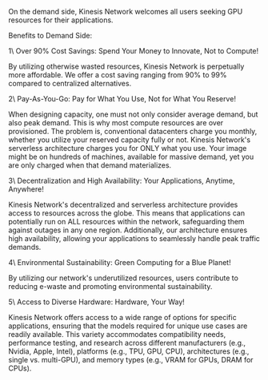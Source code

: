 On the demand side, Kinesis Network welcomes all users seeking GPU resources for their applications.

Benefits to Demand Side:

1\ Over 90% Cost Savings: Spend Your Money to Innovate, Not to Compute!

By utilizing otherwise wasted resources, Kinesis Network is perpetually more affordable. We offer a cost saving ranging from 90% to 99% compared to centralized alternatives.

2\ Pay-As-You-Go: Pay for What You Use, Not for What You Reserve!

When designing capacity, one must not only consider average demand, but also peak demand. This is why most compute resources are over provisioned. The problem is, conventional datacenters charge you monthly, whether you utilize your reserved capacity fully or not. Kinesis Network's serverless architecture charges you for ONLY what you use. Your image might be on hundreds of machines, available for massive demand, yet you are only charged when that demand materializes.

3\ Decentralization and High Availability: Your Applications, Anytime, Anywhere!

Kinesis Network's decentralized and serverless architecture provides access to resources across the globe. This means that applications can potentially run on ALL resources within the network, safeguarding them against outages in any one region. Additionally, our architecture ensures high availability, allowing your applications to seamlessly handle peak traffic demands.

4\ Environmental Sustainability: Green Computing for a Blue Planet!

By utilizing our network's underutilized resources, users contribute to reducing e-waste and promoting environmental sustainability.

5\ Access to Diverse Hardware: Hardware, Your Way!

Kinesis Network offers access to a wide range of options for specific applications, ensuring that the models required for unique use cases are readily available. This variety accommodates compatibility needs, performance testing, and research across different manufacturers (e.g., Nvidia, Apple, Intel), platforms (e.g., TPU, GPU, CPU), architectures (e.g., single vs. multi-GPU), and memory types (e.g., VRAM for GPUs, DRAM for CPUs).
